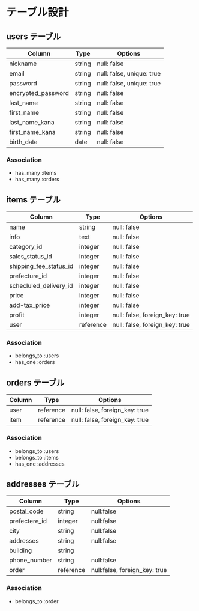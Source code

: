 # テーブル設計

## users テーブル

| Column             | Type    | Options                   |
| ----------------   | ------- | ------------------------- |
| nickname           | string  | null: false               |
| email              | string  | null: false, unique: true |
| password           | string  | null: false, unique: true |
| encrypted_password | string  | null: false               |
| last_name          | string  | null: false               |
| first_name         | string  | null: false               |
| last_name_kana     | string  | null: false               |
| first_name_kana    | string  | null: false               |
| birth_date         | date    | null: false               |

### Association
- has_many :items
- has_many :orders


## items テーブル

| Column                 | Type       | Options                        |
| ---------------------- | ---------- | ------------------------------ |
| name                   | string     | null: false                    |
| info                   | text       | null: false                    |
| category_id            | integer    | null: false                    |
| sales_status_id        | integer    | null: false                    |
| shipping_fee_status_id | integer    | null: false                    |
| prefecture_id          | integer    | null: false                    |
| schecluled_delivery_id | integer    | null: false                    |
| price                  | integer    | null: false                    |
| add-tax_price          | integer    | null: false                    |
| profit                 | integer    | null: false, foreign_key: true |
| user                   | reference  | null: false, foreign_key: true |


### Association
- belongs_to :users
- has_one :orders


## orders テーブル

| Column              | Type       | Options                        |
| ------------------- | ---------- | ------------------------------ |
| user                | reference  | null: false, foreign_key: true |
| item                | reference  | null: false, foreign_key: true |

### Association
- belongs_to :users
- belongs_to :items
- has_one :addresses


## addresses テーブル
| Column         | Type       | Options                       |
| ------------   | ---------- | ----------------------------- |
| postal_code    | string     | null:false                    |
| prefectere_id  | integer    | null:false                    |
| city           | string     | null:false                    |
| addresses      | string     | null:false                    |
| building       | string     |                               |
| phone_number   | string     | null:false                    |
| order          | reference  | null:false, foreign_key: true |

### Association
-  belongs_to :order

